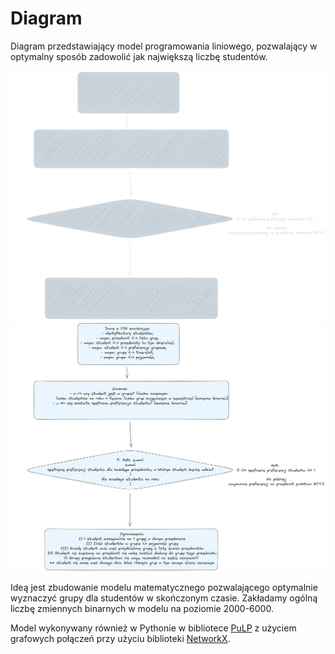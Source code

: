 # Diagram

Diagram przedstawiający model programowania liniowego,
pozwalający w optymalny sposób zadowolić jak największą liczbę studentów.

![Diagram](./Class_Divider_diagram_dark.png#gh-dark-mode-only)
![Diagram](./Class_Divider_diagram_light.png#gh-light-mode-only)

Ideą jest zbudowanie modelu matematycznego pozwalającego optymalnie wyznaczyć grupy dla studentów w skończonym czasie.
Zakładamy ogólną liczbę zmiennych binarnych w modelu na poziomie 2000-6000.

Model wykonywany również w Pythonie w bibliotece [PuLP](https://coin-or.github.io/pulp/) z użyciem grafowych połączeń przy użyciu biblioteki [NetworkX](https://networkx.org/documentation/stable/index.html).
